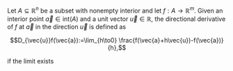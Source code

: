 Let $A\subseteq\mathbb{R}^n$ be a subset with nonempty interior and let $f:A\to\mathbb{R}^m$. Given an interior point $\vec{a}\in\text{int}(A)$ and a unit vector $\vec{u}\in \mathbb{R}$, the directional derivative of $f$ at $\vec{a}$ in the direction $\vec{u}$ is defined as 

$$D_{\vec{u}}f(\vec{a}):=\lim_{h\to0} \frac{f(\vec{a}+h\vec{u})-f(\vec{a})}{h},$$

 if the limit exists 

